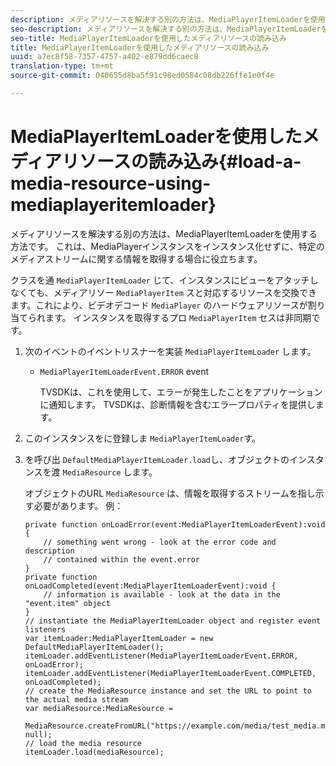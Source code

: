 ```yaml
---
description: メディアリソースを解決する別の方法は、MediaPlayerItemLoaderを使用する方法です。 これは、MediaPlayerインスタンスをインスタンス化せずに、特定のメディアストリームに関する情報を取得する場合に役立ちます。
seo-description: メディアリソースを解決する別の方法は、MediaPlayerItemLoaderを使用する方法です。 これは、MediaPlayerインスタンスをインスタンス化せずに、特定のメディアストリームに関する情報を取得する場合に役立ちます。
seo-title: MediaPlayerItemLoaderを使用したメディアリソースの読み込み
title: MediaPlayerItemLoaderを使用したメディアリソースの読み込み
uuid: a7ec8f58-7357-4757-a402-e879dd6caec8
translation-type: tm+mt
source-git-commit: 040655d8ba5f91c98ed0584c08db226ffe1e0f4e

---
```



# MediaPlayerItemLoaderを使用したメディアリソースの読み込み{#load-a-media-resource-using-mediaplayeritemloader}

メディアリソースを解決する別の方法は、MediaPlayerItemLoaderを使用する方法です。 これは、MediaPlayerインスタンスをインスタンス化せずに、特定のメディアストリームに関する情報を取得する場合に役立ちます。

クラスを通 `MediaPlayerItemLoader` じて、インスタンスにビューをアタッチしなくても、メディアリソー `MediaPlayerItem` スと対応するリソースを交換できます。これにより、ビデオデコード `MediaPlayer` のハードウェアリソースが割り当てられます。 インスタンスを取得するプロ `MediaPlayerItem` セスは非同期です。

1. 次のイベントのイベントリスナーを実装 `MediaPlayerItemLoader` します。

   * `MediaPlayerItemLoaderEvent.ERROR` event

      TVSDKは、これを使用して、エラーが発生したことをアプリケーションに通知します。 TVSDKは、診断情報を含むエラープロパティを提供します。

1. このインスタンスをに登録しま `MediaPlayerItemLoader`す。
1. を呼び出 `DefaultMediaPlayerItemLoader.load`し、オブジェクトのインスタンスを渡 `MediaResource` します。

   オブジェクトのURL `MediaResource` は、情報を取得するストリームを指し示す必要があります。 例：

   ```
   private function onLoadError(event:MediaPlayerItemLoaderEvent):void { 
       // something went wrong - look at the error code and description 
       // contained within the event.error 
   } 
   private function onLoadCompleted(event:MediaPlayerItemLoaderEvent):void { 
       // information is available - look at the data in the "event.item" object 
   } 
   // instantiate the MediaPlayerItemLoader object and register event listeners 
   var itemLoader:MediaPlayerItemLoader = new DefaultMediaPlayerItemLoader(); 
   itemLoader.addEventListener(MediaPlayerItemLoaderEvent.ERROR, onLoadError); 
   itemLoader.addEventListener(MediaPlayerItemLoaderEvent.COMPLETED, onLoadCompleted); 
   // create the MediaResource instance and set the URL to point to the actual media stream 
   var mediaResource:MediaResource = 
     MediaResource.createFromURL("https://example.com/media/test_media.m3u8", null); 
   // load the media resource 
   itemLoader.load(mediaResource); 
   ```

